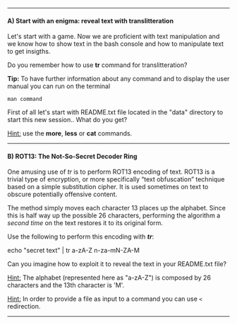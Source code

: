 
----------

#### A) Start with an enigma: reveal text with translitteration

Let's start with a game. 
Now we are proficient with text manipulation and we know how to show text in the bash console and
how to manipulate text to get insigths.

Do you remember how to use **tr** command for translitteration?

**Tip:** To have further information about any command and to 
display the user manual you can run on the terminal

```
man command
```

First of all let's start with README.txt file located in the "data" directory to start this new session.. What do you get?

<u>Hint:</u> use the **more**, **less** or **cat** commands.

-----------

#### B) ROT13: The Not-So-Secret Decoder Ring
One amusing use of *tr* is to perform ROT13 encoding of text. ROT13 is a trivial type of encryption, 
or more specifically “text obfuscation” technique based on a simple substitution cipher. 
It is used sometimes on text to obscure potentially offensive content. 

The method simply moves each character 13 places up the alphabet. Since this is half way up the possible 26 characters, 
performing the algorithm a *second time* on the text restores it to its original form. 

Use the following to perform this encoding with ***tr***:

echo "secret text" | tr a-zA-Z n-za-mN-ZA-M

Can you imagine how to exploit it to reveal the text in your README.txt file?

<u>Hint:</u> The alphabet (represented here as "a-zA-Z") is composed by 26 characters and the 13th character is 'M'.

<u>Hint:</u> In order to provide a file as input to a command you can use ```<``` redirection.

-----------



